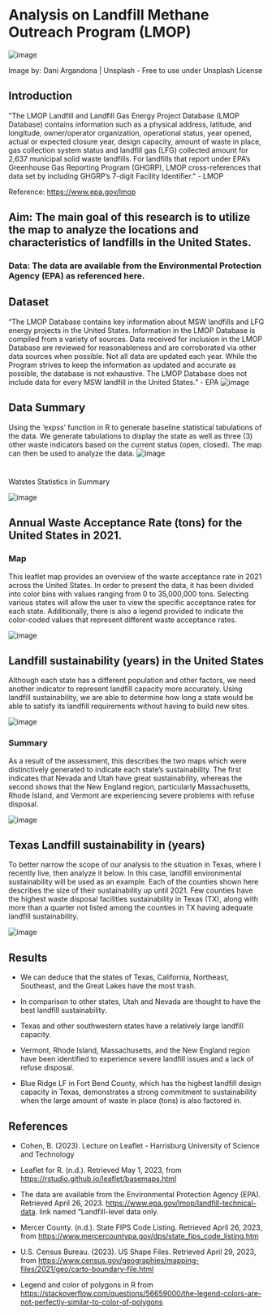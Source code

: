 # Analysis on Landfill Methane Outreach Program (LMOP) 

![image](https://github.com/simplyEmmanuel/Leaflet_Maps_in_R/assets/57048981/ced41865-9bc4-4b6b-969d-d92411d363a3)

Image by: Dani Argandona | Unsplash - Free to use under Unsplash License


## Introduction
"The LMOP Landfill and Landfill Gas Energy Project Database (LMOP Database) contains information such as a physical address, latitude, and longitude, owner/operator organization, operational status, year opened, actual or expected closure year, design capacity, amount of waste in place, gas collection system status and landfill gas (LFG) collected amount for 2,637 municipal solid waste landfills. For landfills that report under EPA’s Greenhouse Gas Reporting Program (GHGRP), LMOP cross-references that data set by including GHGRP’s 7-digit Facility Identifier." - LMOP

Reference: https://www.epa.gov/lmop

## Aim: The main goal of this research is to utilize the map to analyze the locations and characteristics of landfills in the United States.

### Data: The data are available from the Environmental Protection Agency (EPA) as referenced here.

## Dataset
“The LMOP Database contains key information about MSW landfills and LFG energy projects in the United States. Information in the LMOP Database is compiled from a variety of sources. Data received for inclusion in the LMOP Database are reviewed for reasonableness and are corroborated via other data sources when possible. Not all data are updated each year. While the Program strives to keep the information as updated and accurate as possible, the database is not exhaustive. The LMOP Database does not include data for every MSW landfill in the United States.” - EPA
![image](https://github.com/simplyEmmanuel/Leaflet_Maps_in_R/assets/57048981/64ea74a9-1643-4fdc-a0a4-e3433b1af6f0)

## Data Summary
Using the ‘expss’ function in R to generate baseline statistical tabulations of the data. We generate tabulations to display the state as well as three (3) other waste indicators based on the current status (open, closed). The map can then be used to analyze the data.
![image](https://github.com/simplyEmmanuel/Leaflet_Maps_in_R/assets/57048981/10a86a02-8b3a-48f2-8a5b-870a73b1ca88)
#
Watstes Statistics in Summary

![image](https://github.com/simplyEmmanuel/Leaflet_Maps_in_R/assets/57048981/d774b468-9ba3-4bf3-880e-d43e2889e199)

## Annual Waste Acceptance Rate (tons) for the United States in 2021.

### Map 
This leaflet map provides an overview of the waste acceptance rate in 2021 across the United States. In order to present the data, it has been divided into color bins with values ranging from 0 to 35,000,000 tons. Selecting various states will allow the user to view the specific acceptance rates for each state. Additionally, there is also a legend provided to indicate the color-coded values that represent different waste acceptance rates.


![image](https://github.com/simplyEmmanuel/Leaflet_Maps_in_R/assets/57048981/0655af27-6994-4e4f-a464-45309381ac3e)

## Landfill sustainability (years) in the United States
Although each state has a different population and other factors, we need another indicator to represent landfill capacity more accurately. Using landfill sustainability, we are able to determine how long a state would be able to satisfy its landfill requirements without having to build new sites.

![image](https://github.com/simplyEmmanuel/Leaflet_Maps_in_R/assets/57048981/73681278-b7b2-4e12-9802-5b57f65dc217)

### Summary
As a result of the assessment, this describes the two maps which were distinctively generated to indicate each state’s sustainability. The first indicates that Nevada and Utah have great sustainability, whereas the second shows that the New England region, particularly Massachusetts, Rhode Island, and Vermont are experiencing severe problems with refuse disposal.

![image](https://github.com/simplyEmmanuel/Leaflet_Maps_in_R/assets/57048981/5f185829-1829-4949-9019-3645567d049e)

## Texas Landfill sustainability in (years)
To better narrow the scope of our analysis to the situation in Texas, where I recently live, then analyze it below. In this case, landfill environmental sustainability will be used as an example. Each of the counties shown here describes the size of their sustainability up until 2021. Few counties have the highest waste disposal facilities sustainability in Texas (TX), along with more than a quarter not listed among the counties in TX having adequate landfill sustainability.

![image](https://github.com/simplyEmmanuel/Leaflet_Maps_in_R/assets/57048981/1c091cf6-3998-4b48-8ec1-d6b5b5596872)

## Results
- We can deduce that the states of Texas, California, Northeast, Southeast, and the Great Lakes have the most trash.

- In comparison to other states, Utah and Nevada are thought to have the best landfill sustainability.

- Texas and other southwestern states have a relatively large landfill capacity.

- Vermont, Rhode Island, Massachusetts, and the New England region have been identified to experience severe landfill issues and a lack of refuse disposal.

- Blue Ridge LF in Fort Bend County, which has the highest landfill design capacity in Texas, demonstrates a strong commitment to sustainability when the large amount of waste in place (tons) is also factored in.

## References

- Cohen, B. (2023). Lecture on Leaflet - Harrisburg University of Science and Technology

- Leaflet for R. (n.d.). Retrieved May 1, 2023, from https://rstudio.github.io/leaflet/basemaps.html

- The data are available from the Environmental Protection Agency (EPA). Retrieved April 26, 2023. https://www.epa.gov/lmop/landfill-technical-data. link named “Landfill-level data only.

- Mercer County. (n.d.). State FIPS Code Listing. Retrieved April 26, 2023, from https://www.mercercountypa.gov/dps/state_fips_code_listing.htm

- U.S. Census Bureau. (2023). US Shape Files. Retrieved April 29, 2023, from https://www.census.gov/geographies/mapping-files/2021/geo/carto-boundary-file.html

- Legend and color of polygons in R from https://stackoverflow.com/questions/56659000/the-legend-colors-are-not-perfectly-similar-to-color-of-polygons
